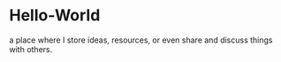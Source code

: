 # Hello-World
a place where I store ideas, resources, or even share and discuss things with others.
